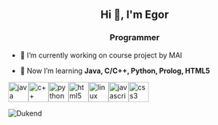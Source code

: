 <h2 align="center">Hi 👋, I'm Egor</h2>
<h3 align="center">Programmer</h3>

- 🔭 I’m currently working on course project by MAI <!--[laboratory works by MAI](https://github.com/users/Dukend/) -->

- 🌱 Now I’m learning **Java, C/C++, Python, Prolog, HTML5**

<!--- ⚡ Fun fact **___** -->

<p align="left"><img 
src="https://github.com/Dukend/devicon/blob/master/icons/java/java-plain-wordmark.svg" alt="java" width="40" height="40"/><img src="https://github.com/Dukend/devicon/blob/master/icons/cplusplus/cplusplus-original.svg" alt="c++" width="40" height="40"/><img 
src="https://github.com/Dukend/devicon/blob/master/icons/python/python-original.svg" alt="python" width="40" height="40"/><img src="https://github.com/Dukend/devicon/blob/master/icons/html5/html5-original-wordmark.svg" alt="html5" width="40" height="40"/><img src="https://github.com/Dukend/devicon/blob/master/icons/linux/linux-original.svg" alt="linux" width="40" height="40"/><img src="https://github.com/Dukend/devicon/blob/master/icons/javascript/javascript-original.svg" alt="javascript" width="40" height="40"/><img src="https://github.com/Dukend/devicon/blob/master/icons/css3/css3-original-wordmark.svg" alt="css3" width="40" height="40"/>
  
  
</p>

<!--
<p align="left"><img src="https://devicons.github.io/devicon/devicon.git/icons/csharp/csharp-original.svg" alt="csharp" width="40" height="40"/> <img src="https://devicons.github.io/devicon/devicon.git/icons/css3/css3-original-wordmark.svg" alt="css3" width="40" height="40"/> <img src="https://devicons.github.io/devicon/devicon.git/icons/dot-net/dot-net-original-wordmark.svg" alt="dotnet" width="40" height="40"/> <img src="https://devicons.github.io/devicon/devicon.git/icons/express/express-original-wordmark.svg" alt="express" width="40" height="40"/> <img src="https://www.vectorlogo.zone/logos/git-scm/git-scm-icon.svg" alt="git" width="40" height="40"/> <img src="https://devicons.github.io/devicon/devicon.git/icons/html5/html5-original-wordmark.svg" alt="html5" width="40" height="40"/> <img src="https://devicons.github.io/devicon/devicon.git/icons/javascript/javascript-original.svg" alt="javascript" width="40" height="40"/> <img src="https://devicons.github.io/devicon/devicon.git/icons/linux/linux-original.svg" alt="linux" width="40" height="40"/> <img src="https://devicons.github.io/devicon/devicon.git/icons/mongodb/mongodb-original-wordmark.svg" alt="mongodb" width="40" height="40"/> <img src="https://devicons.github.io/devicon/devicon.git/icons/postgresql/postgresql-original-wordmark.svg" alt="postgresql" width="40" height="40"/> <img src="https://devicons.github.io/devicon/devicon.git/icons/python/python-original.svg" alt="python" width="40" height="40"/> <img src="https://devicons.github.io/devicon/devicon.git/icons/react/react-original-wordmark.svg" alt="react" width="40" height="40"/> <img src="https://reactnative.dev/img/header_logo.svg" alt="reactnative" width="40" height="40"/> <img src="https://devicons.github.io/devicon/devicon.git/icons/redux/redux-original.svg" alt="redux" width="40" height="40"/> <img src="https://raw.githubusercontent.com/detain/svg-logos/780f25886640cef088af994181646db2f6b1a3f8/svg/selenium-logo.svg" alt="selenium" width="40" height="40"/> <img src="https://devicons.github.io/devicon/devicon.git/icons/typescript/typescript-original.svg" alt="typescript" width="40" height="40"/></p>
-->
<p><img align="left" src="https://github-readme-stats.vercel.app/api/top-langs/?username=Dukend&layout=compact" alt="Dukend" /></p>
<!--
<p>&nbsp;<img align="center" src="https://github-readme-stats.vercel.app/api?username=Dukend&show_icons=true" alt="Dukend" /></p>
-->
<p align="center">
  
<!--<a href="https://instagram.com/dmitry_vas1l1ev" target="blank"><img align="center" src="https://cdn.jsdelivr.net/npm/simple-icons@3.0.1/icons/instagram.svg" alt="dmitry_vas1l1ev" height="30" width="30" /></a>
<a href="https://www.hackerrank.com/swimmwatch" target="blank"><img align="center" src="https://cdn.jsdelivr.net/npm/simple-icons@3.0.1/icons/hackerrank.svg" alt="swimmwatch" height="30" width="30" /></a>
</p>
